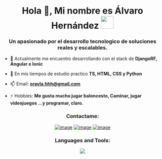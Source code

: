 <h1 align="center">Hola 👋, Mi nombre es Álvaro Hernández <img height="40" src="https://emoji.gg/assets/emoji/7333-parrotdance.gif"></h1>
<h3 align="center">Un apasionado por el desarrollo tecnologico de soluciones reales y escalables.</h3>

- 🔭 Actualmente me encuentro desarrollando con el stack de **DjangoRF, Angular e Ionic**

- 🌱 En mis tiempos de estudio practico **TS, HTML, CSS y Python**

- 📫 Email: **oravla.hhh@gmail.com**

- ⚡ Hobbies: **Me gusta mucho jugar baloncesto, Caminar, jugar videojuegos ...y programar, claro.**

<h3 align="center">Contactame:</h3>
<div align="center">

[![image](https://skillicons.dev/icons?i=instagram)]((https://www.instagram.com/orav1a/))
[![image](https://skillicons.dev/icons?i=gmail)]((https://mail.google.com/mail/u/1/?pli=1#inbox))
[![image](https://skillicons.dev/icons?i=linkedin)](https://www.linkedin.com/in/innonautas/)

</div>

<h3 align="center">Languages and Tools:</h3>

<p align="center">
  <a href="https://skillicons.dev">
    <img src="https://skillicons.dev/icons?i=typescript,js,kali,angular,bootstrap,html,css,github,git,gitlab,linux,postgres,postman,raspberrypi,py,rocket,tailwind,wordpress,nodejs,npm,figma,androidstudio,docker,cloudflare,debian,firebase,windows,django&perline=5" />
  </a>
</p>


